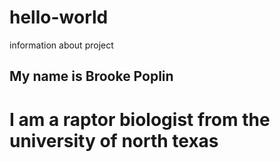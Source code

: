 # hello-world
information about project
## My name is Brooke Poplin
  # I am a raptor biologist from the university of north texas
